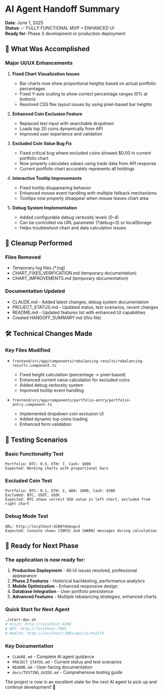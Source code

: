 # AI Agent Handoff Summary

**Date**: June 1, 2025  
**Status**: ✅ FULLY FUNCTIONAL MVP + ENHANCED UI  
**Ready for**: Phase 2 development or production deployment

## 🎯 What Was Accomplished

### Major UI/UX Enhancements
1. **Fixed Chart Visualization Issues**
   - Bar charts now show proportional heights based on actual portfolio percentages
   - Fixed Y-axis scaling to show correct percentage ranges (0% at bottom)
   - Resolved CSS flex layout issues by using pixel-based bar heights

2. **Enhanced Coin Exclusion Feature**
   - Replaced text input with searchable dropdown
   - Loads top 20 coins dynamically from API
   - Improved user experience and validation

3. **Excluded Coin Value Bug Fix**
   - Fixed critical bug where excluded coins showed $0.00 in current portfolio chart
   - Now properly calculates values using trade data from API response
   - Current portfolio chart accurately represents all holdings

4. **Interactive Tooltip Improvements**
   - Fixed tooltip disappearing behavior
   - Enhanced mouse event handling with multiple fallback mechanisms
   - Tooltips now properly disappear when mouse leaves chart area

5. **Debug System Implementation**
   - Added configurable debug verbosity levels (0-4)
   - Can be controlled via URL parameter (?debug=3) or localStorage
   - Helps troubleshoot chart and data calculation issues

## 🧹 Cleanup Performed

### Files Removed
- Temporary log files (*.log)
- CHART_FIXES_VERIFICATION.md (temporary documentation)
- CHART_IMPROVEMENTS.md (temporary documentation)

### Documentation Updated
- CLAUDE.md - Added latest changes, debug system documentation
- PROJECT_STATUS.md - Updated status, test scenarios, recent changes
- README.md - Updated features list with enhanced UI capabilities
- Created HANDOFF_SUMMARY.md (this file)

## 🛠️ Technical Changes Made

### Key Files Modified
- `frontend/src/app/components/rebalancing-results/rebalancing-results.component.ts`
  - Fixed height calculation (percentage → pixel-based)
  - Enhanced current value calculation for excluded coins
  - Added debug verbosity system
  - Improved tooltip event handling

- `frontend/src/app/components/portfolio-entry/portfolio-entry.component.ts`
  - Implemented dropdown coin exclusion UI
  - Added dynamic top coins loading
  - Enhanced form validation

## 🧪 Testing Scenarios

### Basic Functionality Test
```
Portfolio: BTC: 0.5, ETH: 7, Cash: $800
Expected: Working charts with proportional bars
```

### Excluded Coin Test
```
Portfolio: BTC: 0.1, ETH: 2, ADA: 1000, Cash: $500
Excluded: BTC, USDT, USDC
Expected: BTC shows correct USD value in left chart, excluded from right chart
```

### Debug Mode Test
```
URL: http://localhost:4200?debug=3
Expected: Console shows [INFO] and [WARN] messages during calculation
```

## 🚀 Ready for Next Phase

### The application is now ready for:
1. **Production Deployment** - All UI issues resolved, professional appearance
2. **Phase 2 Features** - Historical backtesting, performance analytics
3. **Mobile Optimization** - Enhanced responsive design
4. **Database Integration** - User portfolio persistence
5. **Advanced Features** - Multiple rebalancing strategies, enhanced charts

### Quick Start for Next Agent
```bash
./start-dev.sh
# Visit: http://localhost:4200
# API: http://localhost:3001
# Health: http://localhost:3001/api/v1/health
```

### Key Documentation
- `CLAUDE.md` - Complete AI agent guidance
- `PROJECT_STATUS.md` - Current status and test scenarios  
- `README.md` - User-facing documentation
- `docs/TESTING_GUIDE.md` - Comprehensive testing guide

The project is now in an excellent state for the next AI agent to pick up and continue development! 🎉